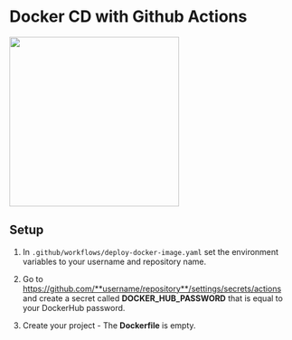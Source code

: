 # Docker CD with Github Actions

<img src="https://github.com/theswerd/docker-githubactions/blob/main/action+docker.jpg?raw=true" height="300px"></img>

## Setup

1. In `.github/workflows/deploy-docker-image.yaml` set the environment variables to your username and repository name.

2. Go to https://github.com/**username/repository**/settings/secrets/actions and create a secret called **DOCKER_HUB_PASSWORD** that is equal to your DockerHub password.

3. Create your project - The **Dockerfile** is empty.
